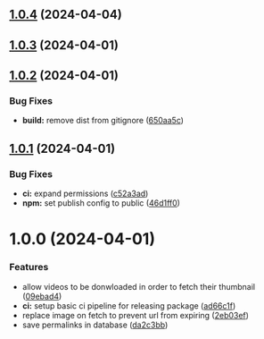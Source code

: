 ## [1.0.4](https://github.com/SvenWesterlaken/strapi-plugin-instagram-images/compare/v1.0.3...v1.0.4) (2024-04-04)

## [1.0.3](https://github.com/SvenWesterlaken/strapi-plugin-instagram-images/compare/v1.0.2...v1.0.3) (2024-04-01)

## [1.0.2](https://github.com/SvenWesterlaken/strapi-plugin-instagram-images/compare/v1.0.1...v1.0.2) (2024-04-01)


### Bug Fixes

* **build:** remove dist from gitignore ([650aa5c](https://github.com/SvenWesterlaken/strapi-plugin-instagram-images/commit/650aa5c61eab6fd40ecea088235a4986c8243ae7))

## [1.0.1](https://github.com/SvenWesterlaken/strapi-plugin-instagram-images/compare/v1.0.0...v1.0.1) (2024-04-01)


### Bug Fixes

* **ci:** expand permissions ([c52a3ad](https://github.com/SvenWesterlaken/strapi-plugin-instagram-images/commit/c52a3ad7d45392889aa328a93b3813ec0ab7acb3))
* **npm:** set publish config to public ([46d1ff0](https://github.com/SvenWesterlaken/strapi-plugin-instagram-images/commit/46d1ff006516d5e9d51f4e4d77c0b9c57d69b1f4))

# 1.0.0 (2024-04-01)


### Features

* allow videos to be donwloaded in order to fetch their thumbnail ([09ebad4](https://github.com/SvenWesterlaken/strapi-plugin-instagram-images/commit/09ebad403662cc051f65b9c947de16494071f22e))
* **ci:** setup basic ci pipeline for releasing package ([ad66c1f](https://github.com/SvenWesterlaken/strapi-plugin-instagram-images/commit/ad66c1ff1d707b46150dece51ca3c6f8fceaaf34))
* replace image on fetch to prevent url from expiring ([2eb03ef](https://github.com/SvenWesterlaken/strapi-plugin-instagram-images/commit/2eb03ef2976785f9b3ef24bddfa80375684e4f4e))
* save permalinks in database ([da2c3bb](https://github.com/SvenWesterlaken/strapi-plugin-instagram-images/commit/da2c3bbafa99158a7743c47b0ccfaae832151cc7))
